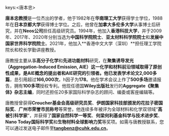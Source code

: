 keys:<唐本忠>


**唐本忠教授**是一位杰出的学者，他于1982年在**华南理工大学**获得学士学位，1988年在**日本京都大学**获得博士学位。之后，他曾在**加拿大多伦多大学**从事博士后研究，并在**Neos公司**担任高级研究员。1994年，他加入**香港科技大学**，并于2009年、2017年、2020年分别当选为**中国科学院院士**、**亚太材料科学院院士**和**发展中国家世界科学院院士**。2021年，他加入**香港中文大学（深圳）**担任理工学院院长和校长学勤讲座教授。

唐教授主要从事**高分子化学**和**先进功能材料**研究，在**聚集诱导发光（Aggregation-Induced Emission, AIE）**这一化学和材料前沿领域取得了原创性成果，是AIE概念的提出者和AIE研究的引领者。他已发表学术论文**2,000多篇**，总引用超过**166,000次**，h因子为**178**。他在学术会议上作了**500多场**邀请报告，拥有**100多项**授权专利。他现任德国**Wiley出版社**发行的**Aggregate《聚集体》杂志主编**，同时还担任20多家国际科学杂志的顾问、编委或客座编辑等。

唐教授曾获得**Croucher基金会高级研究员奖**、**伊朗国家科技部颁发的花拉子密国际奖**、**广州市荣誉市民称号**等荣誉。他连续多年被评为全球材料和化学双领域“**高被引科学家**”，并获得了**国家自然科学一等奖**、**何梁何利基金科学与技术进步奖**、**Nano Today国际科学奖**和**生物材料全球影响力奖**等奖项。如需与唐教授联系，您可以通过发送电子邮件至**tangbenz@cuhk.edu.cn**。